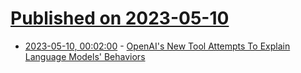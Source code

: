 # [Published on 2023-05-10](index.md)

* [2023-05-10, 00:02:00](https://slashdot.org/story/23/05/09/2133220/openais-new-tool-attempts-to-explain-language-models-behaviors?utm_source=rss1.0mainlinkanon&utm_medium=feed) - [OpenAI's New Tool Attempts To Explain Language Models' Behaviors](https://slashdot.org/story/23/05/09/2133220/openais-new-tool-attempts-to-explain-language-models-behaviors?utm_source=rss1.0mainlinkanon&utm_medium=feed)
